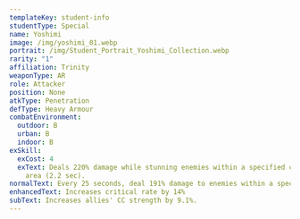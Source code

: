 ```yaml
---
templateKey: student-info
studentType: Special
name: Yoshimi
image: /img/yoshimi_01.webp
portrait: /img/Student_Portrait_Yoshimi_Collection.webp
rarity: "1"
affiliation: Trinity
weaponType: AR
role: Attacker
position: None
atkType: Penetration
defType: Heavy Armour
combatEnvironment:
  outdoor: B
  urban: B
  indoor: B
exSkill:
  exCost: 4
  exText: Deals 220% damage while stunning enemies within a specified circular
    area (2.2 sec).
normalText: Every 25 seconds, deal 191% damage to enemies within a specified circular area.
enhancedText: Increases critical rate by 14%
subText: Increases allies' CC strength by 9.1%.
---
```

